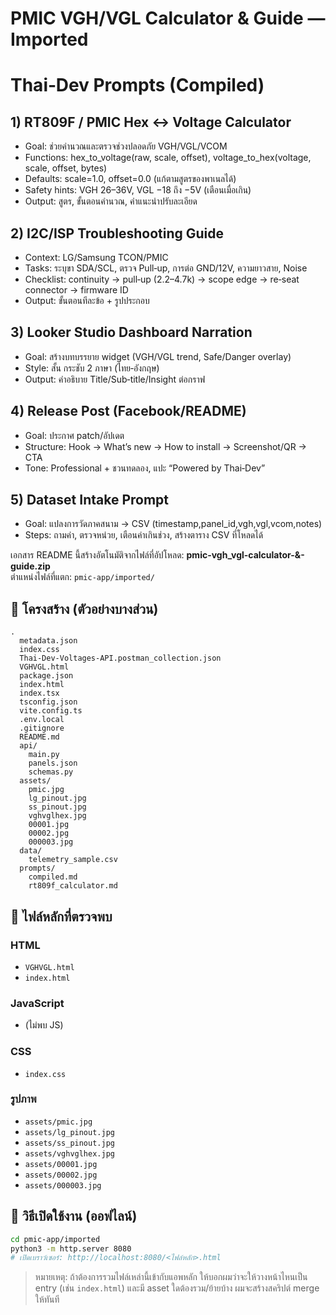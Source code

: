 # PMIC VGH/VGL Calculator & Guide — Imported
# Thai‑Dev Prompts (Compiled)

## 1) RT809F / PMIC Hex ↔ Voltage Calculator
- Goal: ช่วยคำนวณและตรวจช่วงปลอดภัย VGH/VGL/VCOM
- Functions: hex_to_voltage(raw, scale, offset), voltage_to_hex(voltage, scale, offset, bytes)
- Defaults: scale=1.0, offset=0.0 (แก้ตามสูตรของพาเนลได้)
- Safety hints: VGH 26–36V, VGL −18 ถึง −5V (เตือนเมื่อเกิน)
- Output: สูตร, ขั้นตอนคำนวณ, คำแนะนำปรับละเอียด

## 2) I2C/ISP Troubleshooting Guide
- Context: LG/Samsung TCON/PMIC
- Tasks: ระบุขา SDA/SCL, ตรวจ Pull‑up, การต่อ GND/12V, ความยาวสาย, Noise
- Checklist: continuity → pull‑up (2.2–4.7k) → scope edge → re‑seat connector → firmware ID
- Output: ขั้นตอนทีละข้อ + รูปประกอบ

## 3) Looker Studio Dashboard Narration
- Goal: สร้างบทบรรยาย widget (VGH/VGL trend, Safe/Danger overlay)
- Style: สั้น กระชับ 2 ภาษา (ไทย‑อังกฤษ)
- Output: คำอธิบาย Title/Sub‑title/Insight ต่อกราฟ

## 4) Release Post (Facebook/README)
- Goal: ประกาศ patch/อัปเดต
- Structure: Hook → What’s new → How to install → Screenshot/QR → CTA
- Tone: Professional + ชวนทดลอง, แปะ “Powered by Thai‑Dev”

## 5) Dataset Intake Prompt
- Goal: แปลงการวัดภาคสนาม → CSV (timestamp,panel_id,vgh,vgl,vcom,notes)
- Steps: ถามค่า, ตรวจหน่วย, เตือนค่าเกินช่วง, สร้างตาราง CSV ที่โหลดได้

เอกสาร README นี้สร้างอัตโนมัติจากไฟล์ที่อัปโหลด: **pmic-vgh_vgl-calculator-&-guide.zip**  
ตำแหน่งไฟล์ที่แตก: `pmic-app/imported/`

## 📁 โครงสร้าง (ตัวอย่างบางส่วน)
```
.
  metadata.json
  index.css
  Thai-Dev-Voltages-API.postman_collection.json
  VGHVGL.html
  package.json
  index.html
  index.tsx
  tsconfig.json
  vite.config.ts
  .env.local
  .gitignore
  README.md
  api/
    main.py
    panels.json
    schemas.py
  assets/
    pmic.jpg
    lg_pinout.jpg
    ss_pinout.jpg
    vghvglhex.jpg
    00001.jpg
    00002.jpg
	000003.jpg
  data/
    telemetry_sample.csv
  prompts/
    compiled.md
    rt809f_calculator.md
```

## 🔗 ไฟล์หลักที่ตรวจพบ
### HTML
- `VGHVGL.html`
- `index.html`

### JavaScript
- (ไม่พบ JS)

### CSS
- `index.css`

### รูปภาพ
- `assets/pmic.jpg`
- `assets/lg_pinout.jpg`
- `assets/ss_pinout.jpg`
- `assets/vghvglhex.jpg`
- `assets/00001.jpg`
- `assets/00002.jpg`
- `assets/000003.jpg`

## 🚀 วิธีเปิดใช้งาน (ออฟไลน์)
```bash
cd pmic-app/imported
python3 -m http.server 8080
# เปิดเบราว์เซอร์: http://localhost:8080/<ไฟล์หลัก>.html
```

> หมายเหตุ: ถ้าต้องการรวมไฟล์เหล่านี้เข้ากับแอพหลัก ให้บอกผมว่าจะให้วางหน้าไหนเป็น entry (เช่น `index.html`) และมี asset ใดต้องรวม/ย้ายบ้าง ผมจะสร้างสคริปต์ merge ให้ทันที
